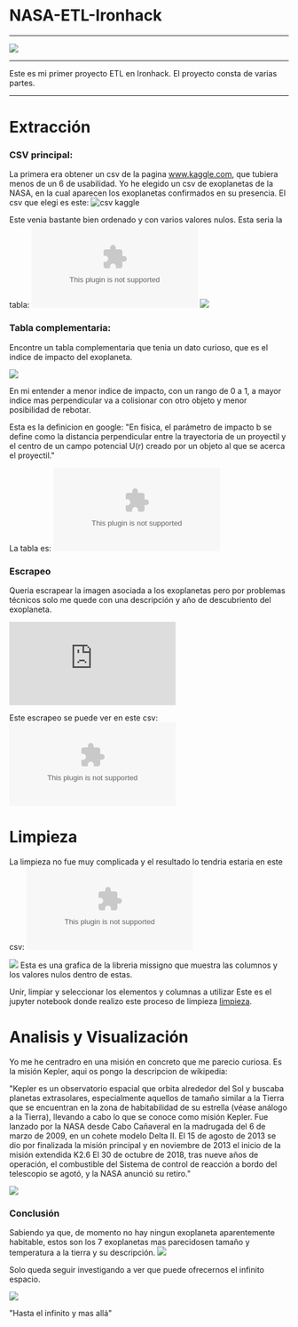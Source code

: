 # NASA-ETL-Ironhack
***
![](images/NASA_logo.svg.png)
***
Este es mi primer proyecto ETL en Ironhack.
El proyecto consta de varias partes.
***


# Extracción

### CSV principal:

La primera era obtener un csv de la pagina www.kaggle.com, que tubiera menos de un 6 de usabilidad.
Yo he elegido un csv de exoplanetas de la NASA, en la cual aparecen los exoplanetas confirmados en su presencia.
El csv que elegi es este:
![csv kaggle](https://www.kaggle.com/datasets/harmanjotsingh12js/nasa-exoplanets-exploration-data)


Este venia bastante bien ordenado y con varios valores nulos. 
Esta seria la tabla:
![principal](csv/nasa_exoplanets.csv)
![](images/Captura%20de%20pantalla_20230121_125253.png)

### Tabla complementaria:

Encontre un tabla complementaria que tenia un dato curioso, que es el indice de impacto del exoplaneta.

![](images/colision.jfif)

En mi entender a menor indice de impacto, con un rango de 0 a 1, a mayor indice mas perpendicular va a colisionar con otro objeto y menor posibilidad de rebotar.

Esta es la definicion en google: 
"En física, el parámetro de impacto b se define como la distancia perpendicular entre la trayectoria de un proyectil y el centro de un campo potencial U(r) creado por un objeto al que se acerca el proyectil."

La tabla es:
![complementaria](csv/cumulative_2023.01.11_04.18.35.csv)
### Escrapeo

Queria escrapear la imagen asociada a los exoplanetas pero por problemas técnicos solo me quede con una descripción y año de descubriento del exoplaneta.

![Exoplanetas](https://exoplanets.nasa.gov/exep/search.html?q=)

Este escrapeo se puede ver en este csv:
![escrapeo](csv/scraping.csv)

# Limpieza
 
La limpieza no fue muy complicada y el resultado lo tendria estaria en este csv:
![final](csv/definitivo.csv)

![](images/nulos.png)
Esta es una grafica de la libreria missigno que muestra las columnos y los valores nulos dentro de estas.

Unir, limpiar y seleccionar los elementos y columnas a utilizar
Este es el jupyter notebook donde realizo este proceso de limpieza [limpieza](limpieza.ipynb).



# Analisis y Visualización 

Yo me he centradro en una misión en concreto que me parecio curiosa.
Es la misión Kepler, aqui os pongo la descripcion de wikipedia:

"Kepler es un observatorio espacial que orbita alrededor del Sol y buscaba planetas extrasolares, especialmente aquellos de tamaño similar a la Tierra que se encuentran en la zona de habitabilidad de su estrella (véase análogo a la Tierra), llevando a cabo lo que se conoce como misión Kepler. Fue lanzado por la NASA desde Cabo Cañaveral en la madrugada del 6 de marzo de 2009, en un cohete modelo Delta II. El 15 de agosto de 2013 se dio por finalizada la misión principal y en noviembre de 2013 el inicio de la misión extendida K2.6​ El 30 de octubre de 2018, tras nueve años de operación, el combustible del Sistema de control de reacción a bordo del telescopio se agotó, y la NASA anunció su retiro."

![](images/descarga.jfif)









### Conclusión

Sabiendo ya que, de momento no hay ningun exoplaneta aparentemente habitable, estos son los 7 exoplanetas mas parecidosen tamaño y temperatura a la tierra y su descripción.
![](images/Captura%20de%20pantalla_20230126_010724.png)


Solo queda seguir investigando a ver que puede ofrecernos el infinito espacio.

![](images/buzz-lightyear-volando-en-toy-story-4_3840x2160_xtrafondos.com.jpg)

"Hasta el infinito y mas allá"





